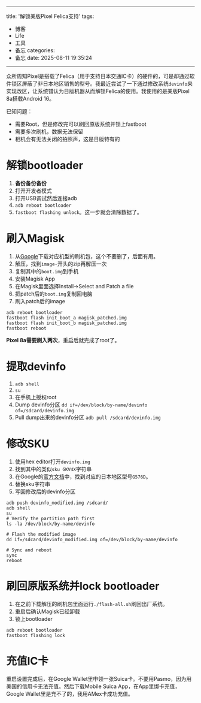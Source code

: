 
---
title: '解锁美版Pixel Felica支持'
tags:
- 博客
- Life
- 工具
- 备忘
categories:
- 备忘
date: 2025-08-11 19:35:24
---

众所周知Pixel是搭载了Felica（用于支持日本交通IC卡）的硬件的，可是却通过软件锁区屏蔽了非日本地区销售的型号。我最近尝试了一下通过修改系统`devinfo`来实现改区，让系统错认为日版机器从而解锁Felica的使用。我使用的是美版Pixel 8a搭载Android 16。

已知问题：
- 需要Root，但是修改完可以刷回原版系统并锁上fastboot
- 需要多次刷机，数据无法保留
- 相机会有无法关闭的拍照声，这是日版特有的

<!-- more -->

# 解锁bootloader

1. **备份备份备份**
2. 打开开发者模式
3. 打开USB调试然后连接adb
4. `adb reboot bootloader`
5. `fastboot flashing unlock`。这一步就会清除数据了。
# 刷入Magisk

1. 从[Google](https://developers.google.com/android/images)下载对应机型的刷机包，这个不要删了，后面有用。
2. 解压，找到`image-`开头的zip再解压一次
3. 复制其中的`boot.img`到手机
4. 安装Magisk App
5. 在Magisk里面选择Install->Select and Patch a file
6. 把patch后的`boot.img`复制回电脑
7. 刷入patch后的image
```
adb reboot bootloader
fastboot flash init_boot_a magisk_patched.img
fastboot flash init_boot_b magisk_patched.img
fastboot reboot
```
**Pixel 8a需要刷入两次**，重启后就完成了root了。

# 提取devinfo

1. `adb shell`
2. `su`
3. 在手机上授权root
4. Dump devinfo分区 `dd if=/dev/block/by-name/devinfo of=/sdcard/devinfo.img`
5. Pull dump出来的devinfo分区 `adb pull /sdcard/devinfo.img`

# 修改SKU

1. 使用hex editor打开`devinfo.img`
2. 找到其中的类似`sku GKV4X`字符串
3. 在Google的[官方文档](https://support.google.com/pixelphone/answer/7158570?hl=en#zippy=%2Cpixel-a)中，找到对应的日本地区型号`G576D`。
4. 替换sku字符串
5. 写回修改后的devinfo分区
```
adb push devinfo_modified.img /sdcard/
adb shell
su
# Verify the partition path first
ls -la /dev/block/by-name/devinfo

# Flash the modified image
dd if=/sdcard/devinfo_modified.img of=/dev/block/by-name/devinfo

# Sync and reboot
sync
reboot
```

# 刷回原版系统并lock bootloader

1. 在之前下载解压的刷机包里面运行`./flash-all.sh`刷回出厂系统。
2. 重启后确认Magisk已经卸载
3. 锁上bootloader
```
adb reboot bootloader
fastboot flashing lock
```

# 充值IC卡

重启设置完成后，在Google Wallet里申领一张Suica卡。不要用Pasmo，因为用美国的信用卡无法充值。然后下载Mobile Suica App，在App里绑卡充值，Google Wallet里是充不了的，我用AMex卡成功充值。

